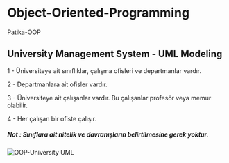 # Object-Oriented-Programming
Patika-OOP

## University Management System - UML Modeling

1 - Üniversiteye ait sınıflıklar, çalışma ofisleri ve departmanlar vardır.

2 - Departmanlara ait ofisler vardır.

3 - Üniversiteye ait çalışanlar vardır. Bu çalışanlar profesör veya memur olabilir.

4 - Her çalışan bir ofiste çalışır.

##### Not : Sınıflara ait nitelik ve davranışların belirtilmesine gerek yoktur.

![OOP-University UML](https://github.com/seniordoctor/Object-Oriented-Programming/assets/75563269/37093fbf-a5a7-4b96-8aca-6ac919f4cf30)
